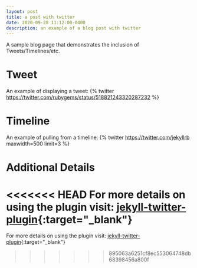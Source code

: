 ```yaml
---
layout: post
title: a post with twitter
date: 2020-09-28 11:12:00-0400
description: an example of a blog post with twitter
---
```

A sample blog page that demonstrates the inclusion of Tweets/Timelines/etc.

# Tweet
An example of displaying a tweet:
{% twitter https://twitter.com/rubygems/status/518821243320287232 %}

# Timeline
An example of pulling from a timeline:
{% twitter https://twitter.com/jekyllrb maxwidth=500 limit=3 %}

# Additional Details
<<<<<<< HEAD
For more details on using the plugin visit: [jekyll-twitter-plugin](https://github.com/rob-murray/jekyll-twitter-plugin){:target="\_blank"}
=======
For more details on using the plugin visit: [jekyll-twitter-plugin](https://github.com/rob-murray/jekyll-twitter-plugin){:target="\_blank"}
>>>>>>> 895063a6251cf8ec553064748db68398456a800f
